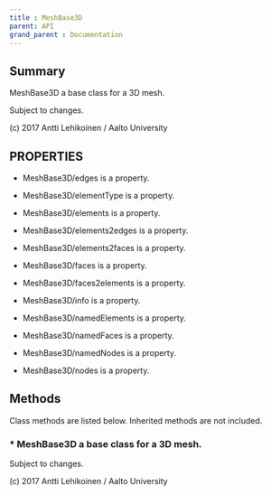 ```yaml
---
title : MeshBase3D
parent: API
grand_parent : Documentation
---
```

## Summary
MeshBase3D a base class for a 3D mesh.

Subject to changes.

(c) 2017 Antti Lehikoinen / Aalto University
## PROPERTIES
* MeshBase3D/edges is a property.

* MeshBase3D/elementType is a property.

* MeshBase3D/elements is a property.

* MeshBase3D/elements2edges is a property.

* MeshBase3D/elements2faces is a property.

* MeshBase3D/faces is a property.

* MeshBase3D/faces2elements is a property.

* MeshBase3D/info is a property.

* MeshBase3D/namedElements is a property.

* MeshBase3D/namedFaces is a property.

* MeshBase3D/namedNodes is a property.

* MeshBase3D/nodes is a property.

## Methods
Class methods are listed below. Inherited methods are not included.
### * MeshBase3D a base class for a 3D mesh.

Subject to changes.

(c) 2017 Antti Lehikoinen / Aalto University

